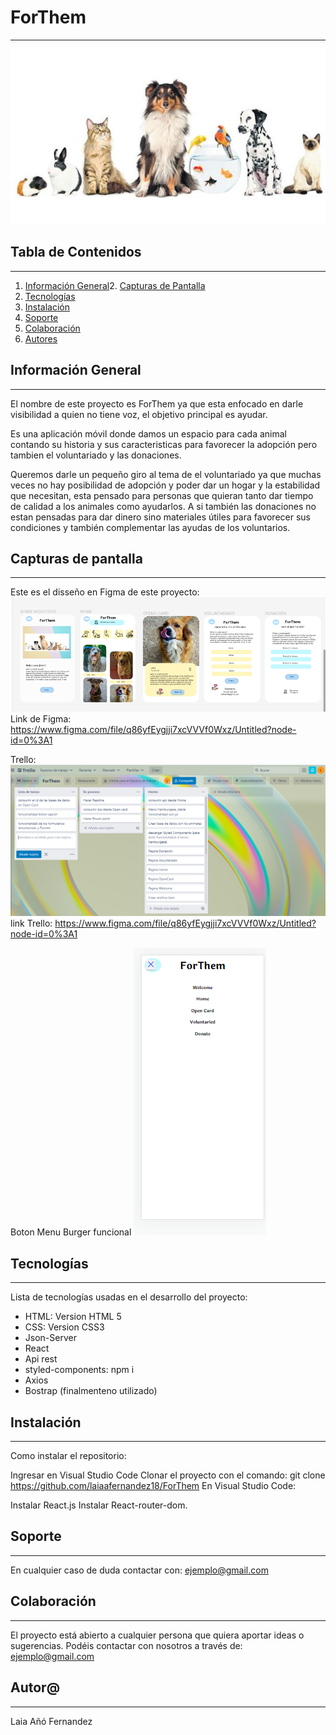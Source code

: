 # ForThem

***
![](src/Imagenes/principal.jpg)


## Tabla de Contenidos
***
1. [Información General](#información-general)2. [Capturas de Pantalla ](#capturas-de-pantalla)
2. [Tecnologías](#tecnologías)
3. [Instalación](#instalación)
4. [Soporte](#soporte)
5. [Colaboración](#colaboración)
6. [Autores](#autores)


## Información General
***

El nombre de este proyecto es ForThem ya que esta enfocado en darle visibilidad a quien no tiene voz, el objetivo principal es ayudar.

Es una aplicación móvil donde damos un espacio para cada animal contando su historia y sus caracteristicas para favorecer la adopción pero tambien el voluntariado y las donaciones.

Queremos darle un pequeño giro al tema de el voluntariado ya que muchas veces no hay posibilidad de adopción y poder dar un hogar y la estabilidad que necesitan, esta pensado para personas que quieran tanto dar tiempo de calidad a los animales como ayudarlos. A si también las donaciones no estan pensadas para dar dinero sino materiales útiles para favorecer sus condiciones y también complementar las ayudas de los voluntarios.

## Capturas de pantalla
***
Este es el disseño en Figma de este proyecto:
![](src/Imagenes/Nuevo%20proyecto.png)
Link de Figma:
https://www.figma.com/file/q86yfEygjji7xcVVVf0Wxz/Untitled?node-id=0%3A1

Trello:
![](src/Imagenes/TRELLO.png)
link Trello:
https://www.figma.com/file/q86yfEygjji7xcVVVf0Wxz/Untitled?node-id=0%3A1

Boton Menu Burger funcional
![](src/Imagenes/Burgerejemplo.png)

## Tecnologías
***
Lista de tecnologías usadas en el desarrollo del proyecto:
* HTML: Version HTML 5
* CSS: Version CSS3
* Json-Server
* React
* Api rest
* styled-components: npm i 
* Axios
* Bostrap (finalmenteno utilizado)

## Instalación
***

Como instalar el repositorio:

Ingresar en Visual Studio Code
Clonar el proyecto con el comando:
git clone https://github.com/laiaafernandez18/ForThem
En Visual Studio Code:

Instalar React.js
Instalar React-router-dom.

## Soporte
 ***
En cualquier caso de duda contactar con:
ejemplo@gmail.com


## Colaboración
***
El proyecto está abierto a cualquier persona que quiera aportar ideas o sugerencias. Podéis contactar con nosotros a través de:
ejemplo@gmail.com

## Autor@
***
Laia Añó Fernandez